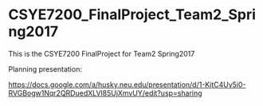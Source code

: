 # CSYE7200_FinalProject_Team2_Spring2017
This is the CSYE7200 FinalProject for Team2 Spring2017

Planning presentation:

https://docs.google.com/a/husky.neu.edu/presentation/d/1-KjtC4Uy5i0-RVGBogw1Nqr2QRDuedXLVl85UjXmvUY/edit?usp=sharing
